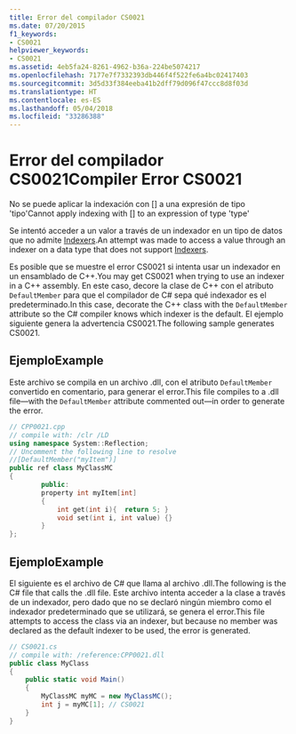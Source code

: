 ```yaml
---
title: Error del compilador CS0021
ms.date: 07/20/2015
f1_keywords:
- CS0021
helpviewer_keywords:
- CS0021
ms.assetid: 4eb5fa24-8261-4962-b36a-224be5074217
ms.openlocfilehash: 7177e7f7332393db446f4f522fe6a4bc02417403
ms.sourcegitcommit: 3d5d33f384eeba41b2dff79d096f47ccc8d8f03d
ms.translationtype: HT
ms.contentlocale: es-ES
ms.lasthandoff: 05/04/2018
ms.locfileid: "33286388"
---
```

# <a name="compiler-error-cs0021"></a><span data-ttu-id="71faa-102">Error del compilador CS0021</span><span class="sxs-lookup"><span data-stu-id="71faa-102">Compiler Error CS0021</span></span>
<span data-ttu-id="71faa-103">No se puede aplicar la indexación con [] a una expresión de tipo 'tipo'</span><span class="sxs-lookup"><span data-stu-id="71faa-103">Cannot apply indexing with [] to an expression of type 'type'</span></span>  
  
 <span data-ttu-id="71faa-104">Se intentó acceder a un valor a través de un indexador en un tipo de datos que no admite [Indexers](../../csharp/programming-guide/indexers/index.md).</span><span class="sxs-lookup"><span data-stu-id="71faa-104">An attempt was made to access a value through an indexer on a data type that does not support [Indexers](../../csharp/programming-guide/indexers/index.md).</span></span>  
  
 <span data-ttu-id="71faa-105">Es posible que se muestre el error CS0021 si intenta usar un indexador en un ensamblado de C++.</span><span class="sxs-lookup"><span data-stu-id="71faa-105">You may get CS0021 when trying to use an indexer in a C++ assembly.</span></span> <span data-ttu-id="71faa-106">En este caso, decore la clase de C++ con el atributo `DefaultMember` para que el compilador de C# sepa qué indexador es el predeterminado.</span><span class="sxs-lookup"><span data-stu-id="71faa-106">In this case, decorate the C++ class with the `DefaultMember` attribute so the C# compiler knows which indexer is the default.</span></span> <span data-ttu-id="71faa-107">El ejemplo siguiente genera la advertencia CS0021.</span><span class="sxs-lookup"><span data-stu-id="71faa-107">The following sample generates CS0021.</span></span>  
  
## <a name="example"></a><span data-ttu-id="71faa-108">Ejemplo</span><span class="sxs-lookup"><span data-stu-id="71faa-108">Example</span></span>  
 <span data-ttu-id="71faa-109">Este archivo se compila en un archivo .dll, con el atributo `DefaultMember` convertido en comentario, para generar el error.</span><span class="sxs-lookup"><span data-stu-id="71faa-109">This file compiles to a .dll file—with the `DefaultMember` attribute commented out—in order to generate the error.</span></span>  
  
```cpp  
// CPP0021.cpp  
// compile with: /clr /LD  
using namespace System::Reflection;  
// Uncomment the following line to resolve  
//[DefaultMember("myItem")]  
public ref class MyClassMC  
{  
        public:  
        property int myItem[int]  
        {  
            int get(int i){  return 5; }  
            void set(int i, int value) {}  
        }  
};  
```  
  
## <a name="example"></a><span data-ttu-id="71faa-110">Ejemplo</span><span class="sxs-lookup"><span data-stu-id="71faa-110">Example</span></span>  
 <span data-ttu-id="71faa-111">El siguiente es el archivo de C# que llama al archivo .dll.</span><span class="sxs-lookup"><span data-stu-id="71faa-111">The following is the C# file that calls the .dll file.</span></span> <span data-ttu-id="71faa-112">Este archivo intenta acceder a la clase a través de un indexador, pero dado que no se declaró ningún miembro como el indexador predeterminado que se utilizará, se genera el error.</span><span class="sxs-lookup"><span data-stu-id="71faa-112">This file attempts to access the class via an indexer, but because no member was declared as the default indexer to be used, the error is generated.</span></span>  
  
```csharp  
// CS0021.cs  
// compile with: /reference:CPP0021.dll  
public class MyClass  
{  
    public static void Main()  
    {  
        MyClassMC myMC = new MyClassMC();  
        int j = myMC[1]; // CS0021  
    }  
}  
```
